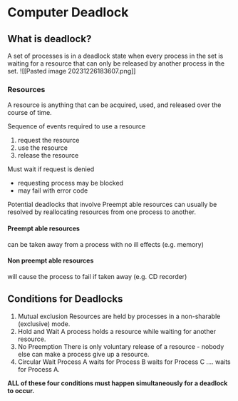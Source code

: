 # Computer Deadlock
## What is deadlock?
A set of processes is in a deadlock state when every process in the set is waiting for a resource that can only be released by another process in the set.
![[Pasted image 20231226183607.png]]

### Resources
A resource is anything that can be acquired, used, and released over the course of time.  

Sequence of events required to use a resource
1. request the resource
2. use the resource
3. release the resource

Must wait if request is denied
- requesting process may be blocked
- may fail with error code

Potential deadlocks that involve Preempt able resources can usually be resolved by reallocating resources from one process to another.
#### Preempt able resources
can be taken away from a process with no ill effects (e.g. memory)
#### Non preempt able resources
will cause the process to fail if taken away (e.g. CD recorder)

## Conditions for Deadlocks
1. Mutual exclusion
Resources are held by  processes in a non-sharable (exclusive) mode.
 
2. Hold and Wait
A process holds a resource while waiting for another resource.
 
3. No Preemption
There is only voluntary release of a resource - nobody else can make a process give up a resource.
 
4. Circular Wait
Process A waits for Process B waits for Process C .... waits for Process A.

**ALL of these four conditions must happen simultaneously for a deadlock to occur.**

